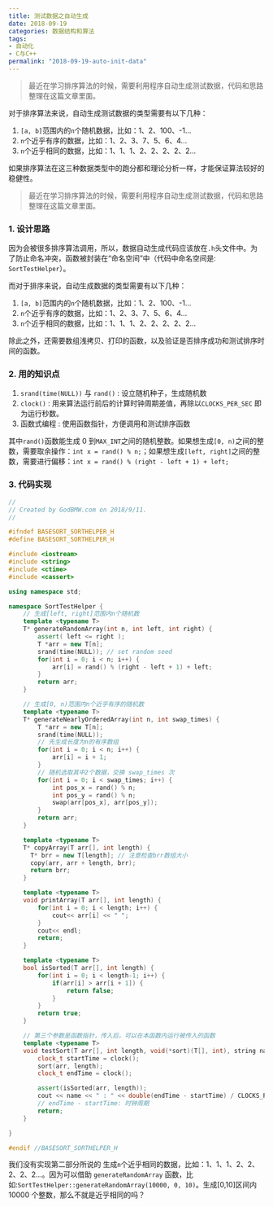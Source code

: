 ```yaml
---
title: 测试数据之自动生成
date: 2018-09-19
categories: 数据结构和算法
tags:
- 自动化
- C与C++
permalink: "2018-09-19-auto-init-data"
---
```


> 最近在学习排序算法的时候，需要利用程序自动生成测试数据，代码和思路整理在这篇文章里面。

对于排序算法来说，自动生成测试数据的类型需要有以下几种：

1. `[a, b]`范围内的`n`个随机数据，比如：1、2、100、-1...
2. `n`个近乎有序的数据，比如：1、2、3、7、5、6、4...
3. `n`个近乎相同的数据，比如：1、1、1、2、2、2、2、2...

如果排序算法在这三种数据类型中的跑分都和理论分析一样，才能保证算法较好的稳健性。

<!-- more -->

> 最近在学习排序算法的时候，需要利用程序自动生成测试数据，代码和思路整理在这篇文章里面。

### 1. 设计思路

因为会被很多排序算法调用，所以，数据自动生成代码应该放在`.h`头文件中。为了防止命名冲突，函数被封装在“命名空间”中（代码中命名空间是: `SortTestHelper`）。

而对于排序来说，自动生成数据的类型需要有以下几种：

1. `[a, b]`范围内的`n`个随机数据，比如：1、2、100、-1...
2. `n`个近乎有序的数据，比如：1、2、3、7、5、6、4...
3. `n`个近乎相同的数据，比如：1、1、1、2、2、2、2、2...

除此之外，还需要数组浅拷贝、打印的函数，以及验证是否排序成功和测试排序时间的函数。

### 2. 用的知识点

1. `srand(time(NULL))` 与 `rand()` : 设立随机种子，生成随机数
2. `clock()` : 用来算法运行前后的计算时钟周期差值，再除以`CLOCKS_PER_SEC` 即为运行秒数。
3. 函数式编程 : 使用函数指针，方便调用和测试排序函数

其中`rand()`函数能生成 0 到`MAX_INT`之间的随机整数。如果想生成`[0, n)`之间的整数，需要取余操作：`int x = rand() % n;`；如果想生成`[left, right]`之间的整数，需要进行偏移：`int x = rand() % (right - left + 1) + left;`

### 3. 代码实现

```cpp
//
// Created by GodBMW.com on 2018/9/11.
//

#ifndef BASESORT_SORTHELPER_H
#define BASESORT_SORTHELPER_H

#include <iostream>
#include <string>
#include <ctime>
#include <cassert>

using namespace std;

namespace SortTestHelper {
    // 生成[left, right]范围内n个随机数
    template <typename T>
    T* generateRandomArray(int n, int left, int right) {
        assert( left <= right );
        T *arr = new T[n];
        srand(time(NULL)); // set random seed
        for(int i = 0; i < n; i++) {
            arr[i] = rand() % (right - left + 1) + left;
        }
        return arr;
    }

    // 生成[0, n)范围内n个近乎有序的随机数
    template <typename T>
    T* generateNearlyOrderedArray(int n, int swap_times) {
        T *arr = new T[n];
        srand(time(NULL));
        // 先生成长度为n的有序数组
        for(int i = 0; i < n; i++) {
            arr[i] = i + 1;
        }
        // 随机选取其中2个数据，交换 swap_times 次
        for(int i = 0; i < swap_times; i++) {
            int pos_x = rand() % n;
            int pos_y = rand() % n;
            swap(arr[pos_x], arr[pos_y]);
        }
        return arr;
    }

    template <typename T>
    T* copyArray(T arr[], int length) {
      T* brr = new T[length]; // 注意检查brr数组大小
      copy(arr, arr + length, brr);
      return brr;
    }

    template <typename T>
    void printArray(T arr[], int length) {
        for(int i = 0; i < length; i++) {
            cout<< arr[i] << " ";
        }
        cout<< endl;
        return;
    }

    template <typename T>
    bool isSorted(T arr[], int length) {
        for(int i = 0; i < length-1; i++) {
            if(arr[i] > arr[i + 1]) {
                return false;
            }
        }
        return true;
    }

    // 第三个参数是函数指针，传入后，可以在本函数内运行被传入的函数
    template <typename T>
    void testSort(T arr[], int length, void(*sort)(T[], int), string name) {
        clock_t startTime = clock();
        sort(arr, length);
        clock_t endTime = clock();

        assert(isSorted(arr, length));
        cout << name << " : " << double(endTime - startTime) / CLOCKS_PER_SEC << " seconds" << endl;
        // endTime - startTime: 时钟周期
        return;
    }

}

#endif //BASESORT_SORTHELPER_H
```

我们没有实现第二部分所说的 生成`n`个近乎相同的数据，比如：1、1、1、2、2、2、2、2...。因为可以借助 `generateRandomArray` 函数，比如:`SortTestHelper::generateRandomArray(10000, 0, 10)`。生成[0,10]区间内 10000 个整数，那么不就是近乎相同的吗？
